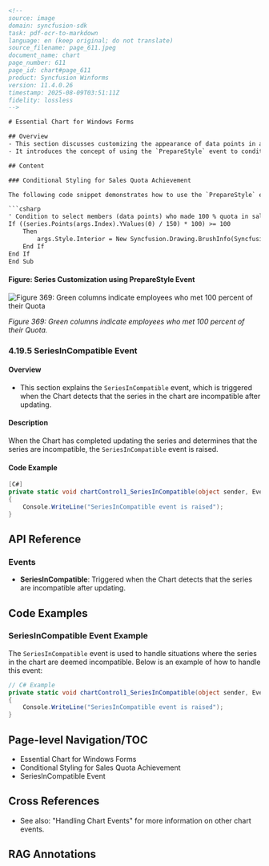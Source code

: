 ```html
<!--
source: image
domain: syncfusion-sdk
task: pdf-ocr-to-markdown
language: en (keep original; do not translate)
source_filename: page_611.jpeg
document_name: chart
page_number: 611
page_id: chart#page_611
product: Syncfusion Winforms
version: 11.4.0.26
timestamp: 2025-08-09T03:51:11Z
fidelity: lossless
-->

# Essential Chart for Windows Forms

## Overview
- This section discusses customizing the appearance of data points in a chart to highlight members who have met or exceeded their sales quota.
- It introduces the concept of using the `PrepareStyle` event to conditionally apply styles to specific data points.

## Content

### Conditional Styling for Sales Quota Achievement

The following code snippet demonstrates how to use the `PrepareStyle` event to apply a green fill to the columns of销售人员 who have achieved or exceeded a 100% sales quota.

```csharp
' Condition to select members (data points) who made 100 % quota in sales
If ((series.Points(args.Index).YValues(0) / 150) * 100) >= 100
    Then
        args.Style.Interior = New Syncfusion.Drawing.BrushInfo(Syncfusion.Drawing.GradientStyle.Horizontal, System.Drawing.Color.DarkGreen, System.Drawing.Color.LightYellow)
    End If
End If
End Sub
```

#### Figure: Series Customization using PrepareStyle Event

![Figure 369: Green columns indicate employees who met 100 percent of their Quota](attachment:figure369.png)

*Figure 369: Green columns indicate employees who met 100 percent of their Quota.*

### 4.19.5 SeriesInCompatible Event

#### Overview
- This section explains the `SeriesInCompatible` event, which is triggered when the Chart detects that the series in the chart are incompatible after updating.

#### Description
When the Chart has completed updating the series and determines that the series are incompatible, the `SeriesInCompatible` event is raised.

#### Code Example

```csharp
[C#]
private static void chartControl1_SeriesInCompatible(object sender, EventArgs e)
{
    Console.WriteLine("SeriesInCompatible event is raised");
}
```

## API Reference

### Events
- **SeriesInCompatible**: Triggered when the Chart detects that the series are incompatible after updating.

## Code Examples

### SeriesInCompatible Event Example

The `SeriesInCompatible` event is used to handle situations where the series in the chart are deemed incompatible. Below is an example of how to handle this event:

```csharp
// C# Example
private static void chartControl1_SeriesInCompatible(object sender, EventArgs e)
{
    Console.WriteLine("SeriesInCompatible event is raised");
}
```

## Page-level Navigation/TOC
- Essential Chart for Windows Forms
- Conditional Styling for Sales Quota Achievement
- SeriesInCompatible Event

## Cross References
- See also: "Handling Chart Events" for more information on other chart events.

## RAG Annotations
<!-- tags: [Essential Chart, Windows Forms, Syncfusion, SeriesInCompatible Event, PrepareStyle Event] keywords: [Customization, Data Points, Sales Quota, Green Fill, Incompatible Series, C#] -->
```